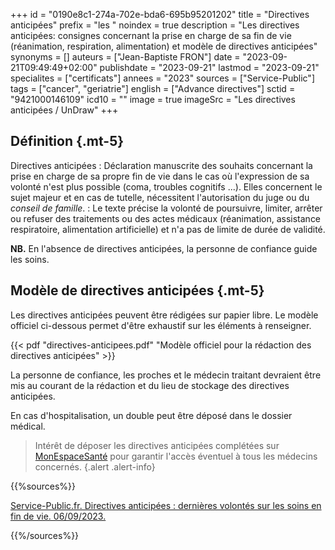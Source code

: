 +++
id = "0190e8c1-274a-702e-bda6-695b95201202"
title = "Directives anticipées"
prefix = "les "
noindex = true
description = "Les directives anticipées: consignes concernant la prise en charge de sa fin de vie (réanimation, respiration, alimentation) et modèle de directives anticipées"
synonyms = []
auteurs = ["Jean-Baptiste FRON"]
date = "2023-09-21T09:49:49+02:00"
publishdate = "2023-09-21"
lastmod = "2023-09-21"
specialites = ["certificats"]
annees = "2023"
sources = ["Service-Public"]
tags = ["cancer", "geriatrie"]
english = ["Advance directives"]
sctid = "9421000146109"
icd10 = ""
image = true
imageSrc = "Les directives anticipées / UnDraw"
+++

## Définition {.mt-5}

Directives anticipées
: Déclaration manuscrite des souhaits concernant la prise en charge de sa propre fin de vie dans le cas où l'expression de sa volonté n'est plus possible (coma, troubles cognitifs ...). Elles concernent le sujet majeur et en cas de tutelle, nécessitent l'autorisation du juge ou du *conseil de famille*.
: Le texte précise la volonté de poursuivre, limiter, arrêter ou refuser des traitements ou des actes médicaux (réanimation, assistance respiratoire, alimentation artificielle) et n'a pas de limite de durée de validité.

**NB.** En l'absence de directives anticipées, la personne de confiance guide les soins.

## Modèle de directives anticipées {.mt-5}

Les directives anticipées peuvent être rédigées sur papier libre. Le modèle officiel ci-dessous permet d'être exhaustif sur les éléments à renseigner.

{{< pdf "directives-anticipees.pdf" "Modèle officiel pour la rédaction des directives anticipées" >}}

La personne de confiance, les proches et le médecin traitant devraient être mis au courant de la rédaction et du lieu de stockage des directives anticipées.

En cas d'hospitalisation, un double peut être déposé dans le dossier médical.

> Intérêt de déposer les directives anticipées complétées sur [MonEspaceSanté](https://www.monespacesante.fr) pour garantir l'accès éventuel à tous les médecins concernés.
{.alert .alert-info}

{{%sources%}}

[Service-Public.fr. Directives anticipées : dernières volontés sur les soins en fin de vie. 06/09/2023.](https://www.service-public.fr/particuliers/vosdroits/F32010)

{{%/sources%}}

